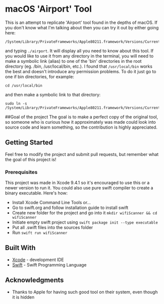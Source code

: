 # macOS 'Airport' Tool

This is an attempt to replicate 'Airport' tool found in the depths of macOS. If you don't know what I'm talking about then you can try it out by either going here:
```
/System/Library/PrivateFrameworks/Apple80211.framework/Versions/Current/Resources/
```
and typing ```./airport```. It will display all you need to know about this tool. If you would like to use it from any directory in the terminal, you will need to make a symbolic link (alias) to one of the 'bin' directories in the root directory (eg. /bin, /usr/local/bin, etc.). I found that ```/usr/local/bin``` works the best and doesn't introduce any permission problems. To do it just go to one if bin directories, for example:
```
cd /usr/local/bin
```
and then make a symbolic link to that directory:
```
sudo ln -s /System/Library/PrivateFrameworks/Apple80211.framework/Versions/Current/Resources/airport
```

##Goal of the project
The goal is to make a perfect copy of the original tool, so someone who is curious how it approximately was made could look into source code and learn something, so the contribution is highly appreciated.

## Getting Started

Feel free to modify the project and submit pull requests, but remember what the goal of this project is!

### Prerequisites

This project was made in Xcode 9.4.1 so it's encouraged to use this or a newer version to run it. You could also use pure swift compiler to create a binary executable. Here's how:

- Install Xcode Command Line Tools or...
- Go to swift.org and follow installation guide to install swift
- Create new folder for the project and go into it ```mkdir wifiScanner && cd wifiScanner```
- Initiate empty swift project using ```swift package init --type executable```
- Put all .swift files into the sources folder
- Run ```swift run wifiScanner```

## Built With

* [Xcode](https://developer.apple.com/xcode/) - development IDE
* [Swift](https://swift.org/) - Swift Programming Language

## Acknowledgments

* Thanks to Apple for having such good tool on their system, even though it is hidden
